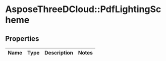 # AsposeThreeDCloud::PdfLightingScheme

## Properties
Name | Type | Description | Notes
------------ | ------------- | ------------- | -------------


